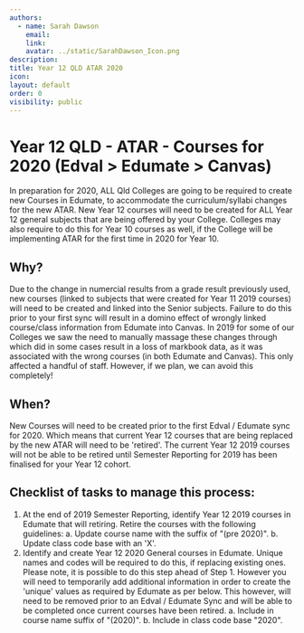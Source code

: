 ```yaml
---
authors:
  - name: Sarah Dawson
    email: 
    link: 
    avatar: ../static/SarahDawson_Icon.png
description: 
title: Year 12 QLD ATAR 2020
icon: 
layout: default
order: 0
visibility: public
---
```

# Year 12 QLD - ATAR - Courses for 2020 (Edval > Edumate > Canvas)

In preparation for 2020, ALL Qld Colleges are going to be required to create new Courses in Edumate, to accommodate the curriculum/syllabi changes for the new ATAR.  New Year 12 courses will need to be created for ALL Year 12 general subjects that are being offered by your College.  Colleges may also require to do this for Year 10 courses as well, if the College will be implementing ATAR for the first time in 2020 for Year 10.

## Why?  

Due to the change in numercial results from a grade result previously used, new courses (linked to subjects that were created for Year 11 2019 courses) will need to be created and linked into the Senior subjects.  Failure to do this prior to your first sync will result in a domino effect of wrongly linked course/class information from Edumate into Canvas.  In 2019 for some of our Colleges we saw the need to manually massage these changes through which did in some cases result in a loss of markbook data, as it was associated with the wrong courses (in both Edumate and Canvas).  This only affected a handful of staff.  However, if we plan, we can avoid this completely!

## When?

New Courses will need to be created prior to the first Edval / Edumate sync for 2020. Which means that current Year 12 courses that are being replaced by the new ATAR will need to be 'retired'.  The current Year 12 2019 courses will not be able to be retired until Semester Reporting for 2019 has been finalised for your Year 12 cohort.

## Checklist of tasks to manage this process:

1. At the end of 2019 Semester Reporting, identify Year 12 2019 courses in Edumate that will retiring.  Retire the courses with the following guidelines:
	a. Update course name with the suffix of "(pre 2020)".
	b. Update class code base with an 'X'.
2. Identify and create Year 12 2020 General courses in Edumate.  Unique names and codes will be required to do this, if replacing existing ones.  Please note, it is possible to do this step ahead of Step 1.  However you will need to temporarily add additional information in order to create the 'unique' values as required by Edumate as per below.  This however, will need to be removed prior to an Edval / Edumate Sync and will be able to be completed once current courses have been retired.
	a. Include in course name suffix of "(2020)".
	b. Include in class code base "2020".